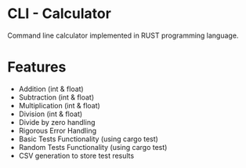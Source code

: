 # CLI - Calculator

Command line calculator implemented in RUST programming language.

# Features

- Addition (int & float)
- Subtraction (int & float)
- Multiplication (int & float)
- Division (int & float)
- Divide by zero handling
- Rigorous Error Handling
- Basic Tests Functionality (using cargo test)
- Random Tests Functionality (using cargo test)
- CSV generation to store test results
  

